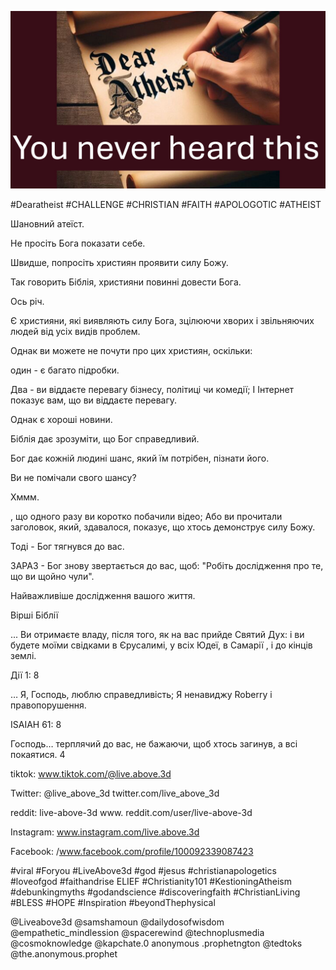 ![Video cover image](../cover.jpg "cover photo")

#Dearatheist #CHALLENGE #CHRISTIAN #FAITH #APOLOGOTIC #ATHEIST

Шановний атеїст.

Не просіть Бога показати себе.

Швидше, попросіть християн проявити силу Божу.

Так говорить Біблія, християни повинні довести Бога.

Ось річ.

Є християни, які виявляють силу Бога, зцілюючи хворих і звільняючих людей від усіх видів проблем.

Однак ви можете не почути про цих християн, оскільки:

один - є багато підробки.

Два - ви віддаєте перевагу бізнесу, політиці чи комедії; І Інтернет показує вам, що ви віддаєте перевагу.

Однак є хороші новини.

Біблія дає зрозуміти, що Бог справедливий.

Бог дає кожній людині шанс, який їм потрібен, пізнати його.

Ви не помічали свого шансу?

Хммм.

, що одного разу ви коротко побачили відео; Або ви прочитали заголовок, який, здавалося, показує, що хтось демонструє силу Божу.

Тоді - Бог тягнувся до вас.

ЗАРАЗ - Бог знову звертається до вас, щоб: "Робіть дослідження про те, що ви щойно чули".

Найважливіше дослідження вашого життя.

Вірші Біблії

... Ви отримаєте владу, після того, як на вас прийде Святий Дух: і ви будете моїми свідками в Єрусалимі, у всіх Юдеї, в Самарії , і до кінців землі.

Дії 1: 8

… Я, Господь, люблю справедливість; Я ненавиджу Roberry і правопорушення.

ISAIAH 61: 8

Господь… терплячий до вас, не бажаючи, щоб хтось загинув, а всі покаятися. 4

tiktok: www.tiktok.com/@live.above.3d

Twitter: @live_above_3d twitter.com/live_above_3d

reddit: live-above-3d www. reddit.com/user/live-above-3d

Instagram: www.instagram.com/live.above.3d

Facebook: /www.facebook.com/profile/100092339087423  

#viral #Foryou #LiveAbove3d #god #jesus #christianapologetics #loveofgod #faithandrise ELIEF #Christianity101 #KestioningAtheism #debunkingmyths #godandscience #discoveringfaith #ChristianLiving #BLESS #HOPE #Inspiration #beyondThephysical

@Liveabove3d @samshamoun @dailydosofwisdom @empathetic_mindlession @spacerewind @technoplusmedia @cosmoknowledge @kapchate.0 anonymous .prophetngton @tedtoks @the.anonymous.prophet